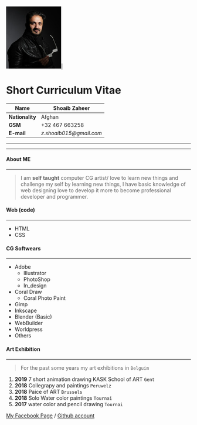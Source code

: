 
![My-Pic](My-pictuer.jpg)|

# Short Curriculum Vitae


| **Name**      | Shoaib Zaheer          |                          
| -----------   | ---------------------- | 
|**Nationality**| Afghan                 | 
|**GSM**        | +32 467 663258         |
|**E-mail**     | _z.shoaib015@gmail.com_|
 
 
 ****
 ****
 
#### About ME
 
 ****
>I am **self taught** computer CG artist/ love to learn new things and challenge my self by learning new things, I have basic knowledge of web designing love to develop it more to become professional developer and programmer.

 #### Web (code)
****

* HTML
* CSS


#### CG Softwears
****

* Adobe
    * Illustrator
    * PhotoShop
    * In_design
* Coral Draw
    * Coral Photo Paint
* Gimp
* Inkscape
* Blender (Basic)
* WebBuilder
* Worldpress
* Others


#### Art Exhibition
****

> For the past some years my art exhibitions in ``Belguim``

1. **2019** 7 short animation drawing KASK School of ART ``Gent``
1. **2018** Collegrapy and paintings ``Peruwelz``
1. **2018** Paice of ART ``Brussels``
1. **2018** Solo Water color paintings ``Tournai``
1. **2017** water color and pencil drawing ``Tournai``

[My Facebook Page](https://www.facebook.com/shoaibartt "Dont forget to like") /
[Github account](https://github.com/Shoaib-Zaheer)




